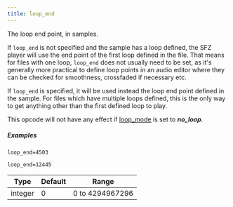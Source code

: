 ```yaml
---
title: loop_end
---
```

The loop end point, in samples.

If `loop_end` is not specified and the sample has a loop defined, the SFZ player
will use the end point of the first loop defined in the file. That means for
files with one loop, `loop_end` does not usually need to be set, as it's generally
more practical to define loop points in an audio editor where they can be checked
for smoothness, crossfaded if necessary etc.

If `loop_end` is specified, it will be used instead the loop end point defined in
the sample. For files which have multiple loops defined, this is the only way to
get anything other than the first defined loop to play.

This opcode will not have any effect if [loop_mode](loop_mode) is set
to ***no_loop***.

##### Examples

```
loop_end=4503

loop_end=12445
```

| Type    | Default | Range           |
| ---     | ---     | ---             |
| integer | 0       | 0 to 4294967296 |
